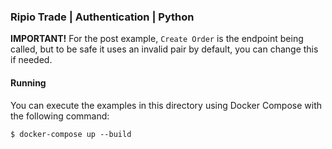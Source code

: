 ### Ripio Trade | Authentication | Python

**IMPORTANT!** For the post example, `Create Order` is the endpoint being called, but to be safe it uses an invalid pair by default, you can change this if needed.

#### Running

You can execute the examples in this directory using Docker Compose with the following command:

```
$ docker-compose up --build
```
